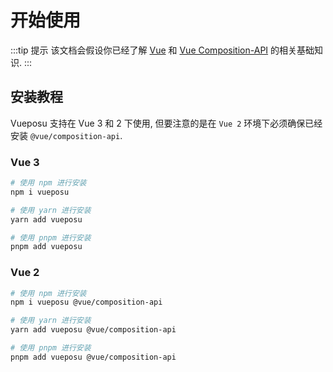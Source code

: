 # 开始使用

:::tip 提示
该文档会假设你已经了解 [Vue](https://v3.vuejs.org/) 和 [Vue Composition-API](https://composition-api.vuejs.org/) 的相关基础知识. 
:::

## 安装教程

Vueposu 支持在 Vue 3 和 2 下使用, 但要注意的是在 `Vue 2` 环境下必须确保已经安装 `@vue/composition-api`.

### Vue 3

```bash
# 使用 npm 进行安装
npm i vueposu

# 使用 yarn 进行安装
yarn add vueposu

# 使用 pnpm 进行安装
pnpm add vueposu
```

### Vue 2

```bash
# 使用 npm 进行安装
npm i vueposu @vue/composition-api

# 使用 yarn 进行安装
yarn add vueposu @vue/composition-api

# 使用 pnpm 进行安装
pnpm add vueposu @vue/composition-api
```